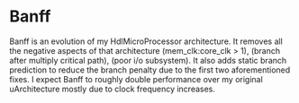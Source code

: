 # Banff
Banff is an evolution of my HdlMicroProcessor architecture. It removes all the negative aspects of that architecture (mem_clk:core_clk > 1), (branch after multiply critical path), (poor i/o subsystem). It also adds static branch prediction to reduce the branch penalty due to the first two aforementioned fixes. I expect Banff to roughly double performance over my original uArchitecture mostly due to clock frequency increases.
